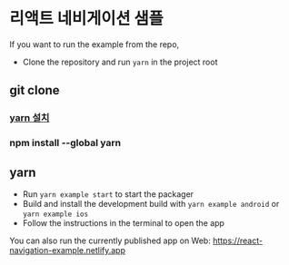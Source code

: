 # 리액트 네비게이션 샘플

If you want to run the example from the repo,

- Clone the repository and run `yarn` in the project root
## git clone 
### [yarn 설치](https://classic.yarnpkg.com/lang/en/docs/install/#windows-stable)
### npm install --global yarn


## yarn

- Run `yarn example start` to start the packager
- Build and install the development build with `yarn example android` or `yarn example ios`
- Follow the instructions in the terminal to open the app

You can also run the currently published app on Web: <https://react-navigation-example.netlify.app>
